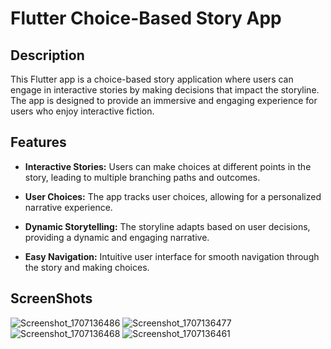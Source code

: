 # Flutter Choice-Based Story App

## Description

This Flutter app is a choice-based story application where users can engage in interactive stories by making decisions that impact the storyline. The app is designed to provide an immersive and engaging experience for users who enjoy interactive fiction.

## Features

- **Interactive Stories:** Users can make choices at different points in the story, leading to multiple branching paths and outcomes.

- **User Choices:** The app tracks user choices, allowing for a personalized narrative experience.

- **Dynamic Storytelling:** The storyline adapts based on user decisions, providing a dynamic and engaging narrative.

- **Easy Navigation:** Intuitive user interface for smooth navigation through the story and making choices.

## ScreenShots

![Screenshot_1707136486](https://github.com/mehmetfarukkomurculer/Choice-Based-Story-Application/assets/155771271/4ce814de-ca23-4780-97c9-77efd251e2cb)
![Screenshot_1707136477](https://github.com/mehmetfarukkomurculer/Choice-Based-Story-Application/assets/155771271/ede67778-fccf-4052-8037-6f6c922de5bb)
![Screenshot_1707136468](https://github.com/mehmetfarukkomurculer/Choice-Based-Story-Application/assets/155771271/a83f68b1-a552-460e-85f3-8a49310381e5)
![Screenshot_1707136461](https://github.com/mehmetfarukkomurculer/Choice-Based-Story-Application/assets/155771271/09ac8cb8-5669-4a66-9d43-b3aa21813891)